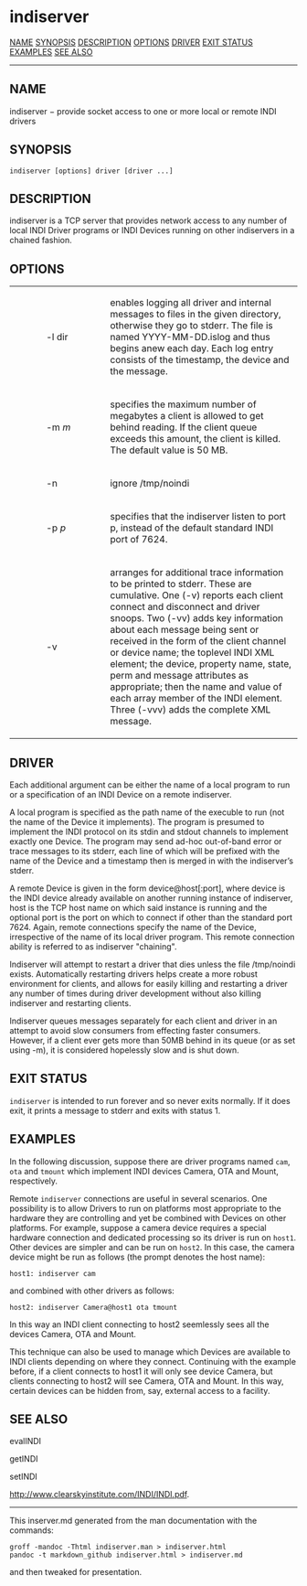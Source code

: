 indiserver
==========

[NAME](#NAME)
[SYNOPSIS](#SYNOPSIS)
[DESCRIPTION](#DESCRIPTION)
[OPTIONS](#OPTIONS)
[DRIVER](#DRIVER)
[EXIT STATUS](#EXIT%20STATUS)
[EXAMPLES](#EXAMPLES)
[SEE ALSO](#SEE%20ALSO)

------------------------------------------------------------------------

NAME []()
---------

indiserver − provide socket access to one or more local or remote INDI drivers

SYNOPSIS []()
-------------
```
indiserver [options] driver [driver ...]
```

DESCRIPTION []()
----------------

indiserver is a TCP server that provides network access to any number of local INDI Driver programs or INDI Devices running on other indiservers in a chained fashion.

OPTIONS []()
------------

<table>
<colgroup>
<col width="10%" />
<col width="20%" />
<col width="60%" />
</colgroup>
<tbody>
<tr class="odd">
<td align="left"></td>
<td align="left"><p>-l dir</p></td>
<td align="left"><p>enables logging all driver and internal messages to files in the given directory, otherwise they go to stderr. The file is named YYYY-MM-DD.islog and thus begins anew each day. Each log entry consists of the timestamp, the device and the message.</p></td>
</tr>
<tr class="even">
<td align="left"></td>
<td align="left"><p>-m <em>m</em></p></td>
<td align="left"><p>specifies the maximum number of megabytes a client is allowed to get behind reading. If the client queue exceeds this amount, the client is killed. The default value is 50 MB.</p></td>
</tr>
<tr class="odd">
<td align="left"></td>
<td align="left"><p>-n</p></td>
<td align="left"><p>ignore /tmp/noindi</p></td>
</tr>
<tr class="even">
<td align="left"></td>
<td align="left"><p>-p <em>p</em></p></td>
<td align="left"><p>specifies that the indiserver listen to port p, instead of the default standard INDI port of 7624.</p></td>
</tr>
<tr class="odd">
<td align="left"></td>
<td align="left"><p>-v</p></td>
<td align="left"><p>arranges for additional trace information to be printed to stderr. These are cumulative. One (-v) reports each client connect and disconnect and driver snoops. Two (-vv) adds key information about each message being sent or received in the form of the client channel or device name; the toplevel INDI XML element; the device, property name, state, perm and message attributes as appropriate; then the name and value of each array member of the INDI element. Three (-vvv) adds the complete XML message.</p></td>
</tr>
</tbody>
</table>

DRIVER []()
-----------

Each additional argument can be either the name of a local program to run or a specification of an INDI Device on a remote indiserver.

A local program is specified as the path name of the execuble to run (not the name of the Device it implements). The program is presumed to implement the INDI protocol on its stdin and stdout channels to implement exactly one Device. The program may send ad-hoc out-of-band error or trace messages to its stderr, each line of which will be prefixed with the name of the Device and a timestamp then is merged in with the indiserver’s stderr.

A remote Device is given in the form device@host\[:port\], where device is the INDI device already available on another running instance of indiserver, host is the TCP host name on which said instance is running and the optional port is the port on which to connect if other than the standard port 7624. Again, remote connections specify the name of the Device, irrespective of the name of its local driver program. This remote connection ability is referred to as indiserver "chaining".

Indiserver will attempt to restart a driver that dies unless the file /tmp/noindi exists. Automatically restarting drivers helps create a more robust environment for clients, and allows for easily killing and restarting a driver any number of times during driver development without also killing indiserver and restarting clients.

Indiserver queues messages separately for each client and driver in an attempt to avoid slow consumers from effecting faster consumers. However, if a client ever gets more than 50MB behind in its queue (or as set using -m), it is considered hopelessly slow and is shut down.

EXIT STATUS []()
----------------

`indiserver` is intended to run forever and so never exits normally. If it does exit, it prints a message to stderr and exits with status 1.

EXAMPLES []()
-------------

In the following discussion, suppose there are driver programs named `cam`, `ota` and `tmount` which implement INDI devices Camera, OTA and Mount, respectively.

Remote `indiserver` connections are useful in several scenarios. One possibility is to allow Drivers to run on platforms most appropriate to the hardware they are controlling and yet be combined with Devices on other platforms. For example, suppose a camera device requires a special hardware connection and dedicated processing so its driver is run on `host1`. Other devices are simpler and can be run on `host2`. In this case, the camera device might be run as follows (the prompt denotes the host name):
```
host1: indiserver cam
```
and combined with other drivers as follows:
```
host2: indiserver Camera@host1 ota tmount
```
In this way an INDI client connecting to host2 seemlessly sees all the devices Camera, OTA and Mount.

This technique can also be used to manage which Devices are available to INDI clients depending on where they connect. Continuing with the example before, if a client connects to host1 it will only see device Camera, but clients connecting to host2 will see Camera, OTA and Mount. In this way, certain devices can be hidden from, say, external access to a facility.

SEE ALSO []()
-------------

evalINDI

getINDI

setINDI

http://www.clearskyinstitute.com/INDI/INDI.pdf.

------------------------------------------------------------------------
This inserver.md generated from the man documentation with the commands:
```
groff -mandoc -Thtml indiserver.man > indiserver.html
pandoc -t markdown_github indiserver.html > indiserver.md
```
and then tweaked for presentation.
